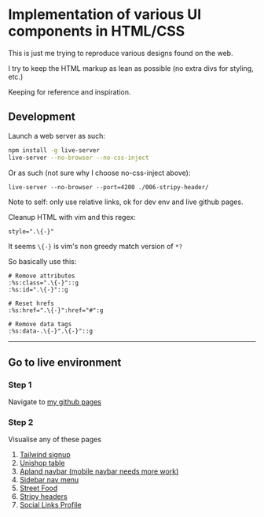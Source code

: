 # Implementation of various UI components in HTML/CSS

This is just me trying to reproduce various designs found on the web.

I try to keep the HTML markup as lean as possible (no extra
 divs for styling, etc.)

Keeping for reference and inspiration.

## Development

Launch a web server as such:

```bash
npm install -g live-server
live-server --no-browser --no-css-inject
```

Or as such (not sure why I choose no-css-inject above):

```
live-server --no-browser --port=4200 ./006-stripy-header/
```

Note to self: only use relative links, ok for dev env and live github
 pages.

Cleanup HTML with vim and this regex:

```vim
style=".\{-}"
```

It seems `\{-}` is vim's non greedy match version of `*?`

So basically use this:

```vim
# Remove attributes
:%s:class=".\{-}"::g
:%s:id=".\{-}"::g

# Reset hrefs
:%s:href=".\{-}":href="#":g

# Remove data tags
:%s:data-.\{-}".\{-}"::g
```

---

## Go to live environment

### Step 1

Navigate to [my github pages](https://benjamin-thomas.github.io/ui-designs/)

### Step 2

Visualise any of these pages

01. [Tailwind signup](001-tailwind-signup)
02. [Unishop table](002-unishop-table)
03. [Apland navbar (mobile navbar needs more work)](003-appland)
04. [Sidebar nav menu](004-sidebar-nav)
05. [Street Food](005-street-food)
06. [Stripy headers](006-stripy-header)
07. [Social Links Profile](007-social-links-profile/html-and-css/)
